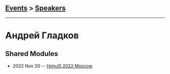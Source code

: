 ## [Events](../README.md) > [Speakers](../speakers.md)
---

# Андрей Гладков

## Shared Modules
- 2022 Nov 20 -- [HolyJS 2022 Moscow](https://www.youtube.com/watch?v=gaTKTpo7nkw)    
